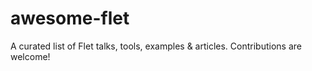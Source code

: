# awesome-flet
A curated list of Flet talks, tools, examples &amp; articles. Contributions are welcome!
